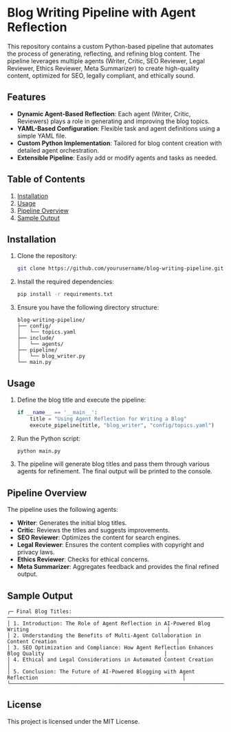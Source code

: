 
# Blog Writing Pipeline with Agent Reflection

This repository contains a custom Python-based pipeline that automates the process of generating, reflecting, and refining blog content. The pipeline leverages multiple agents (Writer, Critic, SEO Reviewer, Legal Reviewer, Ethics Reviewer, Meta Summarizer) to create high-quality content, optimized for SEO, legally compliant, and ethically sound.

## Features
- **Dynamic Agent-Based Reflection**: Each agent (Writer, Critic, Reviewers) plays a role in generating and improving the blog topics.
- **YAML-Based Configuration**: Flexible task and agent definitions using a simple YAML file.
- **Custom Python Implementation**: Tailored for blog content creation with detailed agent orchestration.
- **Extensible Pipeline**: Easily add or modify agents and tasks as needed.

## Table of Contents
1. [Installation](#installation)
2. [Usage](#usage)
3. [Pipeline Overview](#pipeline-overview)
4. [Sample Output](#sample-output)

## Installation

1. Clone the repository:

    ```bash
    git clone https://github.com/yourusername/blog-writing-pipeline.git
    ```

2. Install the required dependencies:

    ```bash
    pip install -r requirements.txt
    ```

3. Ensure you have the following directory structure:

    ```plaintext
    blog-writing-pipeline/
    ├── config/
    │   └── topics.yaml
    ├── include/
    │   └── agents/
    ├── pipeline/
    │   └── blog_writer.py
    └── main.py
    ```

## Usage

1. Define the blog title and execute the pipeline:

    ```python
    if __name__ == '__main__':
        title = "Using Agent Reflection for Writing a Blog"
        execute_pipeline(title, "blog_writer", "config/topics.yaml")
    ```

2. Run the Python script:

    ```bash
    python main.py
    ```

3. The pipeline will generate blog titles and pass them through various agents for refinement. The final output will be printed to the console.

## Pipeline Overview

The pipeline uses the following agents:
- **Writer**: Generates the initial blog titles.
- **Critic**: Reviews the titles and suggests improvements.
- **SEO Reviewer**: Optimizes the content for search engines.
- **Legal Reviewer**: Ensures the content complies with copyright and privacy laws.
- **Ethics Reviewer**: Checks for ethical concerns.
- **Meta Summarizer**: Aggregates feedback and provides the final refined output.

## Sample Output

```plaintext
╭─ Final Blog Titles: ───────────────────────────────────────────────────────────────────────────────────────────────╮
│ 1. Introduction: The Role of Agent Reflection in AI-Powered Blog Writing                                             │
│ 2. Understanding the Benefits of Multi-Agent Collaboration in Content Creation                                       │
│ 3. SEO Optimization and Compliance: How Agent Reflection Enhances Blog Quality                                       │
│ 4. Ethical and Legal Considerations in Automated Content Creation                                                    │
│ 5. Conclusion: The Future of AI-Powered Blogging with Agent Reflection                                               │
╰────────────────────────────────────────────────────────────────────────────────────────────────────────────────────╯
```

## License

This project is licensed under the MIT License.

